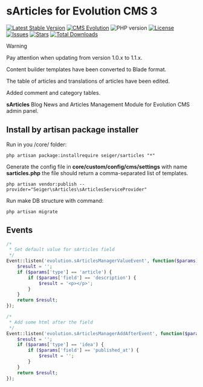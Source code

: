 # sArticles for Evolution CMS 3
[![Latest Stable Version](https://img.shields.io/packagist/v/seiger/sarticles?label=version)](https://packagist.org/packages/seiger/sarticles)
[![CMS Evolution](https://img.shields.io/badge/CMS-Evolution-brightgreen.svg)](https://github.com/evolution-cms/evolution)
![PHP version](https://img.shields.io/packagist/php-v/seiger/sarticles)
[![License](https://img.shields.io/packagist/l/seiger/sarticles)](https://packagist.org/packages/seiger/sarticles)
[![Issues](https://img.shields.io/github/issues/Seiger/sarticles)](https://github.com/Seiger/sarticles/issues)
[![Stars](https://img.shields.io/packagist/stars/Seiger/sarticles)](https://packagist.org/packages/seiger/sarticles)
[![Total Downloads](https://img.shields.io/packagist/dt/seiger/sarticles)](https://packagist.org/packages/seiger/sarticles)

> [!WARNING]  
> Pay attention when updating from version 1.0.x to 1.1.x.
> 
> Content builder templates have been converted to Blade format.
> 
> The table of articles and translations of articles have been edited.
> 
> Added comment and category tables.

**sArticles** Blog News and Articles Management Module for Evolution CMS admin panel.

## Install by artisan package installer

Run in you /core/ folder:

```console
php artisan package:installrequire seiger/sarticles "*"
```

Generate the config file in **core/custom/config/cms/settings** with
name **sarticles.php** the file should return a
comma-separated list of templates.

```console
php artisan vendor:publish --provider="Seiger\sArticles\sArticlesServiceProvider"
```

Run make DB structure with command:

```console
php artisan migrate
```

## Events

```php
/*
 * Set default value for sArticles field
 */
Event::listen('evolution.sArticlesManagerValueEvent', function($params) {
    $result = '';
    if ($params['type'] == 'article') {
        if ($params['field'] == 'description') {
            $result = '<p></p>';
        }
    }
    return $result;
});
```

```php
/*
 * Add some html after the field
 */
Event::listen('evolution.sArticlesManagerAddAfterEvent', function($params) {
    $result = '';
    if ($params['type'] == 'idea') {
        if ($params['field'] == 'published_at') {
            $result = '';
        }
    }
    return $result;
});
```
